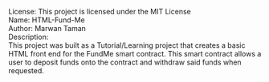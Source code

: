 License: This project is licensed under the MIT License <br/>
Name: HTML-Fund-Me <br/>
Author: Marwan Taman<br/>
Description:<br/>
This project was built as a Tutorial/Learning project that creates a basic HTML front end for the FundMe smart contract. This smart contract allows a user to deposit funds onto the contract and withdraw said funds when requested.
